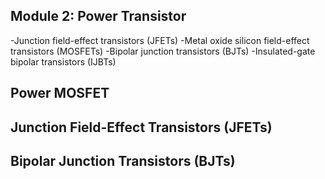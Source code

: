 ## Module 2: Power Transistor

-Junction field-effect transistors (JFETs)
-Metal oxide silicon field-effect transistors (MOSFETs)
-Bipolar junction transistors (BJTs)
-Insulated-gate bipolar transistors (IJBTs)

## Power MOSFET

## Junction Field-Effect Transistors (JFETs)

## Bipolar Junction Transistors (BJTs)

